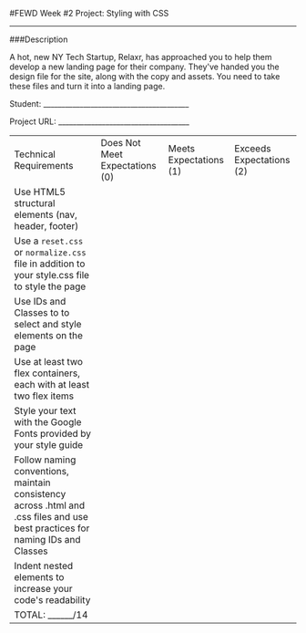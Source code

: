 #FEWD Week #2 Project: Styling with CSS

---


###Description


A hot, new NY Tech Startup, Relaxr, has approached you to help them develop a new landing page for their company. They've handed you the design file for the site, along with the copy and assets. You need to take these files and turn it into a landing page.

Student: ________________________________________

Project URL: ____________________________________


|                                          |                                |                        |                          |
| ---------------------------------------- | ------------------------------ | ---------------------- | ------------------------ |
| Technical Requirements                   | Does Not Meet Expectations (0) | Meets Expectations (1) | Exceeds Expectations (2) |
| Use HTML5 structural elements (nav, header, footer) |                                |                        |                          |
| Use a `reset.css` or `normalize.css` file in addition to your style.css file to style the page |                                |                        |                          |
| Use IDs and Classes to to select and style elements on the page |                                |                        |                          |
| Use at least two flex containers, each with at least two flex items |                                |                        |                          |
| Style your text with the Google Fonts provided by your style guide |                                |                        |                          |
| Follow naming conventions, maintain consistency across .html and .css files and use best practices for naming IDs and Classes |                                |                        |                          |
| Indent nested elements to increase your code's readability |                                |                        |                          |
| TOTAL: ______/14                         |                                |                        |                          |

